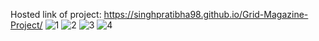 Hosted link of project: https://singhpratibha98.github.io/Grid-Magazine-Project/
![1](https://github.com/singhpratibha98/Grid-Magazine-Project/assets/129493126/e51adb97-bf46-43cc-8610-871f009d631e)
![2](https://github.com/singhpratibha98/Grid-Magazine-Project/assets/129493126/571923e4-d7f2-4102-af55-8d01bc9abe03)
![3](https://github.com/singhpratibha98/Grid-Magazine-Project/assets/129493126/8a2de1f1-fa9b-486f-a102-2aadb6a45125)
![4](https://github.com/singhpratibha98/Grid-Magazine-Project/assets/129493126/d5f9edbf-36bc-441d-9262-8fc058d024e7)
